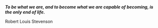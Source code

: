 _**To be what we are, and to become what we are capable of becoming, is the only end of life.**_

Robert Louis Stevenson